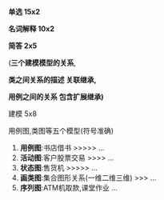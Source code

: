**单选 15x2**

**名词解释 10x2**

**简答 2x5** 

(**三个建模模型的关系**,

**类之间关系的描述  关联继承,**

**用例之间的关系  包含扩展继承)**

建模 5x8

用例图,类图等五个模型(符号准确)

1. **用例图**:书店借书 >>>>> ...
2. **活动图**:客户股票交易 >>>> ...
3. **状态图**:售货机  >>>>>  ...
4. **画类图**:集合图形关系(一维二维三维) >>> ...
5. **序列图**:ATM机取款,课堂作业 ...
